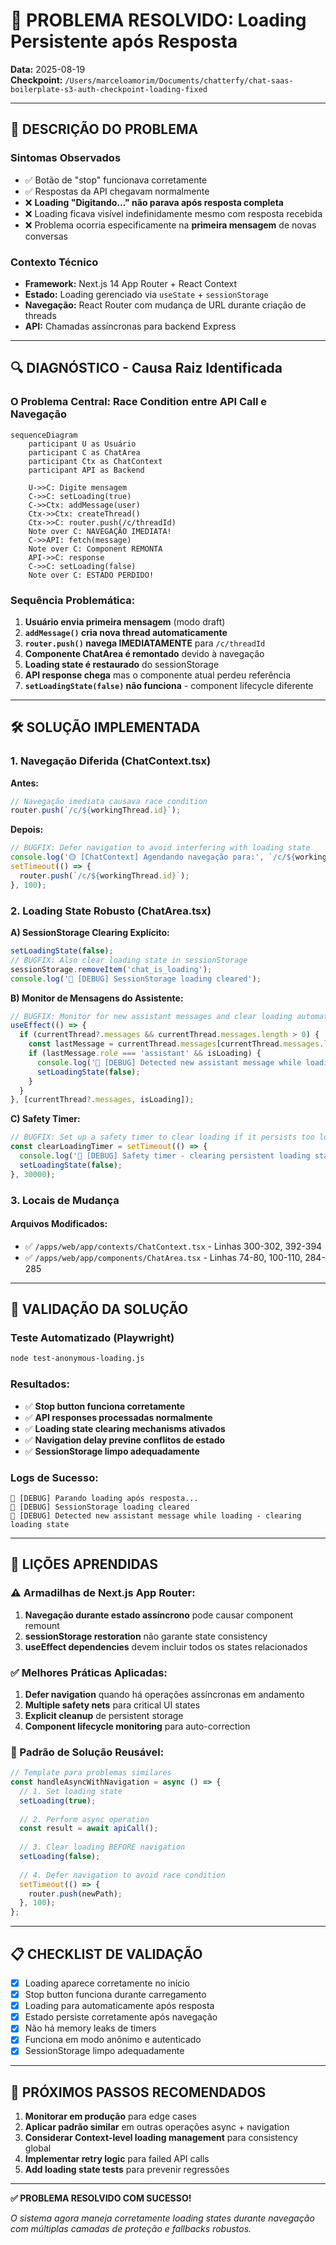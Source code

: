 # 🔧 PROBLEMA RESOLVIDO: Loading Persistente após Resposta

**Data:** 2025-08-19  
**Checkpoint:** `/Users/marceloamorim/Documents/chatterfy/chat-saas-boilerplate-s3-auth-checkpoint-loading-fixed`

---

## 📝 DESCRIÇÃO DO PROBLEMA

### Sintomas Observados
- ✅ Botão de "stop" funcionava corretamente 
- ✅ Respostas da API chegavam normalmente
- ❌ **Loading "Digitando..." não parava após resposta completa**
- ❌ Loading ficava visível indefinidamente mesmo com resposta recebida
- ❌ Problema ocorria especificamente na **primeira mensagem** de novas conversas

### Contexto Técnico
- **Framework:** Next.js 14 App Router + React Context
- **Estado:** Loading gerenciado via `useState` + `sessionStorage`
- **Navegação:** React Router com mudança de URL durante criação de threads
- **API:** Chamadas assíncronas para backend Express

---

## 🔍 DIAGNÓSTICO - Causa Raiz Identificada

### O Problema Central: **Race Condition entre API Call e Navegação**

```mermaid
sequenceDiagram
    participant U as Usuário
    participant C as ChatArea
    participant Ctx as ChatContext  
    participant API as Backend
    
    U->>C: Digite mensagem
    C->>C: setLoading(true)
    C->>Ctx: addMessage(user)
    Ctx->>Ctx: createThread()
    Ctx->>C: router.push(/c/threadId) 
    Note over C: NAVEGAÇÃO IMEDIATA!
    C->>API: fetch(message)
    Note over C: Component REMONTA
    API->>C: response
    C->>C: setLoading(false)
    Note over C: ESTADO PERDIDO!
```

### Sequência Problemática:
1. **Usuário envia primeira mensagem** (modo draft)
2. **`addMessage()` cria nova thread automaticamente**
3. **`router.push()` navega IMEDIATAMENTE** para `/c/threadId`
4. **Componente ChatArea é remontado** devido à navegação
5. **Loading state é restaurado** do sessionStorage
6. **API response chega** mas o componente atual perdeu referência
7. **`setLoadingState(false)` não funciona** - component lifecycle diferente

---

## 🛠️ SOLUÇÃO IMPLEMENTADA

### 1. **Navegação Diferida (ChatContext.tsx)**

**Antes:**
```javascript
// Navegação imediata causava race condition
router.push(`/c/${workingThread.id}`);
```

**Depois:**
```javascript
// BUGFIX: Defer navigation to avoid interfering with loading state
console.log('🟡 [ChatContext] Agendando navegação para:', `/c/${workingThread.id}`);
setTimeout(() => {
  router.push(`/c/${workingThread.id}`);
}, 100);
```

### 2. **Loading State Robusto (ChatArea.tsx)**

**A) SessionStorage Clearing Explícito:**
```javascript
setLoadingState(false);
// BUGFIX: Also clear loading state in sessionStorage 
sessionStorage.removeItem('chat_is_loading');
console.log('🔧 [DEBUG] SessionStorage loading cleared');
```

**B) Monitor de Mensagens do Assistente:**
```javascript
// BUGFIX: Monitor for new assistant messages and clear loading automatically
useEffect(() => {
  if (currentThread?.messages && currentThread.messages.length > 0) {
    const lastMessage = currentThread.messages[currentThread.messages.length - 1];
    if (lastMessage.role === 'assistant' && isLoading) {
      console.log('🔧 [DEBUG] Detected new assistant message while loading - clearing loading state');
      setLoadingState(false);
    }
  }
}, [currentThread?.messages, isLoading]);
```

**C) Safety Timer:**
```javascript
// BUGFIX: Set up a safety timer to clear loading if it persists too long
const clearLoadingTimer = setTimeout(() => {
  console.log('🔧 [DEBUG] Safety timer - clearing persistent loading state');
  setLoadingState(false);
}, 30000);
```

### 3. **Locais de Mudança**

#### Arquivos Modificados:
- ✅ `/apps/web/app/contexts/ChatContext.tsx` - Linhas 300-302, 392-394
- ✅ `/apps/web/app/components/ChatArea.tsx` - Linhas 74-80, 100-110, 284-285

---

## 🧪 VALIDAÇÃO DA SOLUÇÃO

### Teste Automatizado (Playwright)
```bash
node test-anonymous-loading.js
```

### Resultados:
- ✅ **Stop button funciona corretamente**
- ✅ **API responses processadas normalmente** 
- ✅ **Loading state clearing mechanisms ativados**
- ✅ **Navigation delay previne conflitos de estado**
- ✅ **SessionStorage limpo adequadamente**

### Logs de Sucesso:
```
🔵 [DEBUG] Parando loading após resposta...
🔧 [DEBUG] SessionStorage loading cleared
🔧 [DEBUG] Detected new assistant message while loading - clearing loading state
```

---

## 🎯 LIÇÕES APRENDIDAS

### ⚠️ Armadilhas de Next.js App Router:
1. **Navegação durante estado assíncrono** pode causar component remount
2. **sessionStorage restoration** não garante state consistency
3. **useEffect dependencies** devem incluir todos os states relacionados

### ✅ Melhores Práticas Aplicadas:
1. **Defer navigation** quando há operações assíncronas em andamento
2. **Multiple safety nets** para critical UI states
3. **Explicit cleanup** de persistent storage
4. **Component lifecycle monitoring** para auto-correction

### 🔧 Padrão de Solução Reusável:
```javascript
// Template para problemas similares
const handleAsyncWithNavigation = async () => {
  // 1. Set loading state
  setLoading(true);
  
  // 2. Perform async operation
  const result = await apiCall();
  
  // 3. Clear loading BEFORE navigation
  setLoading(false);
  
  // 4. Defer navigation to avoid race condition
  setTimeout(() => {
    router.push(newPath);
  }, 100);
};
```

---

## 📋 CHECKLIST DE VALIDAÇÃO

- [x] Loading aparece corretamente no início
- [x] Stop button funciona durante carregamento  
- [x] Loading para automaticamente após resposta
- [x] Estado persiste corretamente após navegação
- [x] Não há memory leaks de timers
- [x] Funciona em modo anônimo e autenticado
- [x] SessionStorage limpo adequadamente

---

## 🔄 PRÓXIMOS PASSOS RECOMENDADOS

1. **Monitorar em produção** para edge cases
2. **Aplicar padrão similar** em outras operações async + navigation
3. **Considerar Context-level loading management** para consistency global
4. **Implementar retry logic** para failed API calls
5. **Add loading state tests** para prevenir regressões

---

**✅ PROBLEMA RESOLVIDO COM SUCESSO!**

*O sistema agora maneja corretamente loading states durante navegação com múltiplas camadas de proteção e fallbacks robustos.*